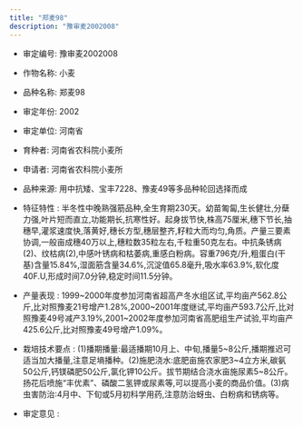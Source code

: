 ```yaml
---
title: "郑麦98"
description: "豫审麦2002008"
---
```

* 审定编号:  豫审麦2002008

*  作物名称:  小麦

*  品种名称:  郑麦98

*  审定年份:  2002

*  审定单位:  河南省

* 育种者:  河南省农科院小麦所

*  申请者:  河南省农科院小麦所

*  品种来源:  用中抗矮、宝丰7228、豫麦49等多品种轮回选择而成

*  特征特性 : 
半冬性中晚熟强筋品种,全生育期230天。幼苗匍匐,生长健壮,分蘖力强,叶片短而直立,功能期长,抗寒性好。起身拔节快,株高75厘米,穗下节长,抽穗早,灌浆速度快,落黄好,穗长方型,穗层整齐,籽粒大而均匀,角质。产量三要素协调,一般亩成穗40万以上,穗粒数35粒左右,千粒重50克左右。中抗条锈病(2)、纹枯病(2),中感叶锈病和枯萎病,重感白粉病。容重796克/升,粗蛋白(干基)含量15.84%,湿面筋含量34.6%,沉淀值65.8毫升,吸水率63.9%,软化度40F.U,形成时间7.0分钟,稳定时间11.5分钟。
 
*  产量表现 : 
1999~2000年度参加河南省超高产冬水组区试,平均亩产562.8公斤,比对照豫麦21号增产1.28%,2000~2001年度继试,平均亩产593.7公斤,比对照豫麦49号减产3.19%,2001~2002年度参加河南省高肥组生产试验,平均亩产425.6公斤,比对照豫麦49号增产1.09%。

*  栽培技术要点 : 
(1)播期播量:最适播期10月上、中旬,播量5~8公斤,播期推迟可适当加大播量,注意足墒播种。(2)施肥浇水:底肥亩施农家肥3~4立方米,碳氨50公斤,钙镁磷肥50公斤,氯化钾10公斤。拔节期结合浇水亩施尿素5~8公斤。扬花后喷施“丰优素”、磷酸二氢钾或尿素等,可以提高小麦的商品价值。(3)病虫害防治:4月中、下旬或5月初科学用药,注意防治蚜虫、白粉病和锈病等。

*  审定意见 : 

